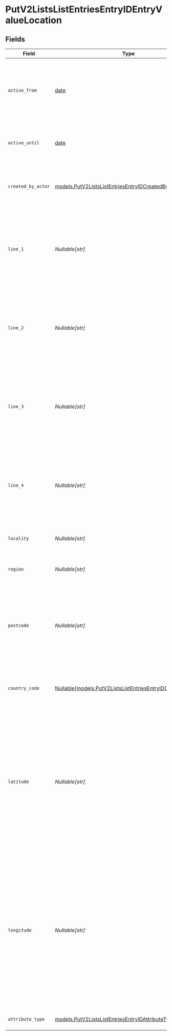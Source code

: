 # PutV2ListsListEntriesEntryIDEntryValueLocation


## Fields

| Field                                                                                                                                                                                                                                                                                                      | Type                                                                                                                                                                                                                                                                                                       | Required                                                                                                                                                                                                                                                                                                   | Description                                                                                                                                                                                                                                                                                                | Example                                                                                                                                                                                                                                                                                                    |
| ---------------------------------------------------------------------------------------------------------------------------------------------------------------------------------------------------------------------------------------------------------------------------------------------------------- | ---------------------------------------------------------------------------------------------------------------------------------------------------------------------------------------------------------------------------------------------------------------------------------------------------------- | ---------------------------------------------------------------------------------------------------------------------------------------------------------------------------------------------------------------------------------------------------------------------------------------------------------- | ---------------------------------------------------------------------------------------------------------------------------------------------------------------------------------------------------------------------------------------------------------------------------------------------------------- | ---------------------------------------------------------------------------------------------------------------------------------------------------------------------------------------------------------------------------------------------------------------------------------------------------------- |
| `active_from`                                                                                                                                                                                                                                                                                              | [date](https://docs.python.org/3/library/datetime.html#date-objects)                                                                                                                                                                                                                                       | :heavy_check_mark:                                                                                                                                                                                                                                                                                         | The point in time at which this value was made "active". `active_from` can be considered roughly analogous to `created_at`.                                                                                                                                                                                | 2023-01-01T15:00:00.000000000Z                                                                                                                                                                                                                                                                             |
| `active_until`                                                                                                                                                                                                                                                                                             | [date](https://docs.python.org/3/library/datetime.html#date-objects)                                                                                                                                                                                                                                       | :heavy_check_mark:                                                                                                                                                                                                                                                                                         | The point in time at which this value was deactivated. If `null`, the value is active.                                                                                                                                                                                                                     | 2023-01-01T15:00:00.000000000Z                                                                                                                                                                                                                                                                             |
| `created_by_actor`                                                                                                                                                                                                                                                                                         | [models.PutV2ListsListEntriesEntryIDCreatedByActor9](../models/putv2listslistentriesentryidcreatedbyactor9.md)                                                                                                                                                                                             | :heavy_check_mark:                                                                                                                                                                                                                                                                                         | The actor that created this value.                                                                                                                                                                                                                                                                         | {<br/>"type": "workspace-member",<br/>"id": "50cf242c-7fa3-4cad-87d0-75b1af71c57b"<br/>}                                                                                                                                                                                                                   |
| `line_1`                                                                                                                                                                                                                                                                                                   | *Nullable[str]*                                                                                                                                                                                                                                                                                            | :heavy_check_mark:                                                                                                                                                                                                                                                                                         | The first line of the address. Note that this value is not currently represented in the UI but will be persisted and readable through API calls.                                                                                                                                                           | 1 Infinite Loop                                                                                                                                                                                                                                                                                            |
| `line_2`                                                                                                                                                                                                                                                                                                   | *Nullable[str]*                                                                                                                                                                                                                                                                                            | :heavy_check_mark:                                                                                                                                                                                                                                                                                         | The second line of the address. Note that this value is not currently represented in the UI but will be persisted and readable through API calls.                                                                                                                                                          | Block 1                                                                                                                                                                                                                                                                                                    |
| `line_3`                                                                                                                                                                                                                                                                                                   | *Nullable[str]*                                                                                                                                                                                                                                                                                            | :heavy_check_mark:                                                                                                                                                                                                                                                                                         | The third line of the address. Note that this value is not currently represented in the UI but will be persisted and readable through API calls.                                                                                                                                                           | Hilldrop Estate                                                                                                                                                                                                                                                                                            |
| `line_4`                                                                                                                                                                                                                                                                                                   | *Nullable[str]*                                                                                                                                                                                                                                                                                            | :heavy_check_mark:                                                                                                                                                                                                                                                                                         | The fourth line of the address. Note that this value is not currently represented in the UI but will be persisted and readable through API calls.                                                                                                                                                          | Westborough                                                                                                                                                                                                                                                                                                |
| `locality`                                                                                                                                                                                                                                                                                                 | *Nullable[str]*                                                                                                                                                                                                                                                                                            | :heavy_check_mark:                                                                                                                                                                                                                                                                                         | The town, neighborhood or area the location is in.                                                                                                                                                                                                                                                         | Cupertino                                                                                                                                                                                                                                                                                                  |
| `region`                                                                                                                                                                                                                                                                                                   | *Nullable[str]*                                                                                                                                                                                                                                                                                            | :heavy_check_mark:                                                                                                                                                                                                                                                                                         | The state, county, province or region that the location is in.                                                                                                                                                                                                                                             | CA                                                                                                                                                                                                                                                                                                         |
| `postcode`                                                                                                                                                                                                                                                                                                 | *Nullable[str]*                                                                                                                                                                                                                                                                                            | :heavy_check_mark:                                                                                                                                                                                                                                                                                         | The postcode or zip code for the location. Note that this value is not currently represented in the UI but will be persisted and readable through API calls.}                                                                                                                                              | 95014                                                                                                                                                                                                                                                                                                      |
| `country_code`                                                                                                                                                                                                                                                                                             | [Nullable[models.PutV2ListsListEntriesEntryIDCountryCode1]](../models/putv2listslistentriesentryidcountrycode1.md)                                                                                                                                                                                         | :heavy_check_mark:                                                                                                                                                                                                                                                                                         | The ISO 3166-1 alpha-2 country code for the country this location is in.                                                                                                                                                                                                                                   | US                                                                                                                                                                                                                                                                                                         |
| `latitude`                                                                                                                                                                                                                                                                                                 | *Nullable[str]*                                                                                                                                                                                                                                                                                            | :heavy_check_mark:                                                                                                                                                                                                                                                                                         | The latitude of the location. Validated by the regular expression `/^[-+]?([1-8]?\d(\.\d+)?\|90(\.0+)?)$/`. Values are stored with up to 9 decimal places of precision. Note that this value is not currently represented in the UI but will be persisted and readable through API calls.}                 | 37.331741                                                                                                                                                                                                                                                                                                  |
| `longitude`                                                                                                                                                                                                                                                                                                | *Nullable[str]*                                                                                                                                                                                                                                                                                            | :heavy_check_mark:                                                                                                                                                                                                                                                                                         | The longitude of the location. Validated by the regular expression `/^[-+]?(180(\.0+)?\|((1[0-7]\d)\|([1-9]?\d))(\.\d+)?)$/`. Values are stored with up to 9 decimal places of precision. Note that this value is not currently represented in the UI but will be persisted and readable through API calls.} | -122.030333                                                                                                                                                                                                                                                                                                |
| `attribute_type`                                                                                                                                                                                                                                                                                           | [models.PutV2ListsListEntriesEntryIDAttributeTypeLocation](../models/putv2listslistentriesentryidattributetypelocation.md)                                                                                                                                                                                 | :heavy_check_mark:                                                                                                                                                                                                                                                                                         | The attribute type of the value.                                                                                                                                                                                                                                                                           | location                                                                                                                                                                                                                                                                                                   |